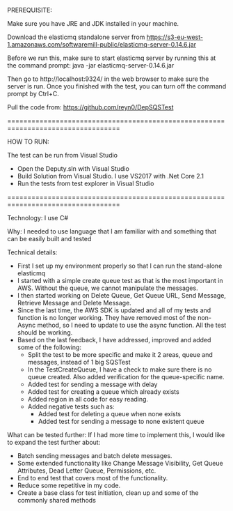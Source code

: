 PREREQUISITE:

Make sure you have JRE and JDK installed in your machine.

Download the elasticmq standalone server from https://s3-eu-west-1.amazonaws.com/softwaremill-public/elasticmq-server-0.14.6.jar

Before we run this, make sure to start elasticmq server by running this at the command prompt:
java -jar elasticmq-server-0.14.6.jar

Then go to http://localhost:9324/ in the web browser to make sure the server is run.
Once you finished with the test, you can turn off the command prompt by Ctrl+C.

Pull the code from:
https://github.com/reyn0/DepSQSTest

==================================================================================

HOW TO RUN:

The test can be run from Visual Studio
- Open the Deputy.sln with Visual Studio
- Build Solution from Visual Studio. I use VS2017 with .Net Core 2.1
- Run the tests from test explorer in Visual Studio

==================================================================================

Technology:
I use C#

Why:
I needed to use language that I am familiar with and something that can be easily built and tested

Technical details:
- First I set up my environment properly so that I can run the stand-alone elasticmq
- I started with a simple create queue test as that is the most important in AWS. Without the queue, we cannot manipulate the messages.
- I then started working on Delete Queue, Get Queue URL, Send Message, Retrieve Message and Delete Message.
- Since the last time, the AWS SDK is updated and all of my tests and function is no longer working. 
  They have removed most of the non-Async method, so I need to update to use the async function.
  All the test should be working.
- Based on the last feedback, I have addressed, improved and added some of the following:
  - Split the test to be more specific and make it 2 areas, queue and messages, instead of 1 big SQSTest
  - In the TestCreateQueue, I have a check to make sure there is no queue created. Also added verification for the queue-specific name.
  - Added test for sending a message with delay
  - Added test for creating a queue which already exists
  - Added region in all code for easy reading.
  - Added negative tests such as:
    - Added test for deleting a queue when none exists
    - Added test for sending a message to none existent queue

What can be tested further:
If I had more time to implement this, I would like to expand the test further about:
- Batch sending messages and batch delete messages.
- Some extended functionality like Change Message Visibility, Get Queue Attributes, Dead Letter Queue, Permissions, etc.
- End to end test that covers most of the functionality.
- Reduce some repetitive in my code. 
- Create a base class for test initiation, clean up and some of the commonly shared methods
